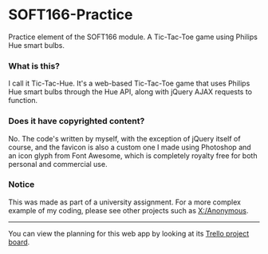 # SOFT166-Practice

Practice element of the SOFT166 module. A Tic-Tac-Toe game using Philips Hue smart bulbs.
 
### What is this?
 
I call it Tic-Tac-Hue. It's a web-based Tic-Tac-Toe game that uses Philips Hue smart bulbs through the Hue API, along with jQuery AJAX requests to function.

### Does it have copyrighted content?

No. The code's written by myself, with the exception of jQuery itself of course, and the favicon is also a custom one I made using Photoshop and an icon glyph from Font Awesome, which is completely royalty free for both personal and commercial use.

### Notice

This was made as part of a university assignment. For a more complex example of my coding, please see other projects such as [X:/Anonymous](https://github.com/Xtrendence/X-Anonymous).
 
---

You can view the planning for this web app by looking at its [Trello project board](https://trello.com/b/RTbY8O4O/soft166-practice).
